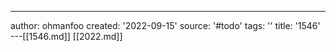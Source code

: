 ---
author: ohmanfoo
created: '2022-09-15'
source: '#todo'
tags: ''
title: '1546'
---[[1546.md]]
[[2022.md]]
